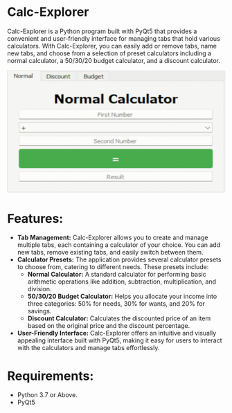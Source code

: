 # Calc-Explorer
Calc-Explorer is a Python program built with PyQt5 that provides a convenient and user-friendly interface for managing tabs that hold various calculators. With Calc-Explorer, you can easily add or remove tabs, name new tabs, and choose from a selection of preset calculators including a normal calculator, a 50/30/20 budget calculator, and a discount calculator.

![](https://github.com/xXxT0SHIIIxXx/Calc-Explorer/blob/main/resources/CalcExplorershowcase.gif)

# Features:
+ **Tab Management:** Calc-Explorer allows you to create and manage multiple tabs, each containing a calculator of your choice. You can add new tabs, remove existing tabs, and easily switch between them.
+ **Calculator Presets:** The application provides several calculator presets to choose from, catering to different needs. These presets include:
    + **Normal Calculator:** A standard calculator for performing basic arithmetic operations like addition, subtraction, multiplication, and division.
    + **50/30/20 Budget Calculator:** Helps you allocate your income into three categories: 50% for needs, 30% for wants, and 20% for savings.
    + **Discount Calculator:** Calculates the discounted price of an item based on the original price and the discount percentage.
+ **User-Friendly Interface:** Calc-Explorer offers an intuitive and visually appealing interface built with PyQt5, making it easy for users to interact with the calculators and manage tabs effortlessly.

# Requirements:
+ Python 3.7 or Above.
+ PyQt5

